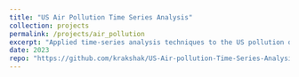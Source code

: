 ```yaml
---
title: "US Air Pollution Time Series Analysis"
collection: projects
permalink: /projects/air_pollution
excerpt: "Applied time-series analysis techniques to the US pollution dataset, by focusing on significant pollutants. Leveraged advanced time-series forecasting approaches (SARIMAX, LSTM) to predict future air pollution trends in California, providing valuable data-driven insights for environmental monitoring and strategic decision-making."
date: 2023
repo: "https://github.com/krakshak/US-Air-pollution-Time-Series-Analysis"
---
```

